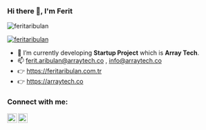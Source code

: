 ### Hi there 👋, I'm Ferit
<p align="left"> <img src="https://komarev.com/ghpvc/?username=feritaribulan&label=Profile%20views&color=0e75b6&style=flat" alt="feritaribulan" /> </p>
<p align="left"> <a href="https://github.com/ryo-ma/github-profile-trophy"><img src="https://github-profile-trophy.vercel.app/?username=feritaribulan" alt="feritaribulan" /></a> </p>

- 🔭  I’m currently developing **Startup Project** which is **Array Tech**. <br>
- 📫  ferit.aribulan@arraytech.co , info@arraytech.co  <br>
- 👉  https://feritaribulan.com.tr  <br>
- 👉  https://arraytech.co  <br>

### Connect with me:
[<img align="left" alt="feritaribulan | LinkedIn" width="22px" src="https://cdn.jsdelivr.net/npm/simple-icons@v3/icons/linkedin.svg" />](https://www.linkedin.com/in/feritaribulan/)
[<img align="left" alt="feritaribulan | Instagram" width="22px" src="https://cdn.jsdelivr.net/npm/simple-icons@v3/icons/instagram.svg" />](https://www.instagram.com/frtarbln/)
